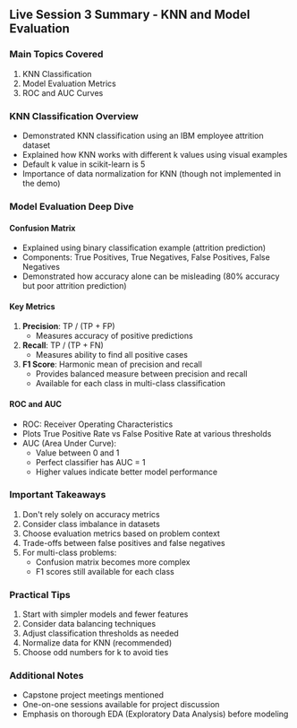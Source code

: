 ## Live Session 3 Summary - KNN and Model Evaluation

### Main Topics Covered
1. KNN Classification
2. Model Evaluation Metrics
3. ROC and AUC Curves

### KNN Classification Overview
- Demonstrated KNN classification using an IBM employee attrition dataset
- Explained how KNN works with different k values using visual examples
- Default k value in scikit-learn is 5
- Importance of data normalization for KNN (though not implemented in the demo)

### Model Evaluation Deep Dive
#### Confusion Matrix
- Explained using binary classification example (attrition prediction)
- Components: True Positives, True Negatives, False Positives, False Negatives
- Demonstrated how accuracy alone can be misleading (80% accuracy but poor attrition prediction)

#### Key Metrics
1. **Precision**: TP / (TP + FP)
   - Measures accuracy of positive predictions
2. **Recall**: TP / (TP + FN)
   - Measures ability to find all positive cases
3. **F1 Score**: Harmonic mean of precision and recall
   - Provides balanced measure between precision and recall
   - Available for each class in multi-class classification

#### ROC and AUC
- ROC: Receiver Operating Characteristics
- Plots True Positive Rate vs False Positive Rate at various thresholds
- AUC (Area Under Curve):
  - Value between 0 and 1
  - Perfect classifier has AUC = 1
  - Higher values indicate better model performance

### Important Takeaways
1. Don't rely solely on accuracy metrics
2. Consider class imbalance in datasets
3. Choose evaluation metrics based on problem context
4. Trade-offs between false positives and false negatives
5. For multi-class problems:
   - Confusion matrix becomes more complex
   - F1 scores still available for each class

### Practical Tips
1. Start with simpler models and fewer features
2. Consider data balancing techniques
3. Adjust classification thresholds as needed
4. Normalize data for KNN (recommended)
5. Choose odd numbers for k to avoid ties

### Additional Notes
- Capstone project meetings mentioned
- One-on-one sessions available for project discussion
- Emphasis on thorough EDA (Exploratory Data Analysis) before modeling